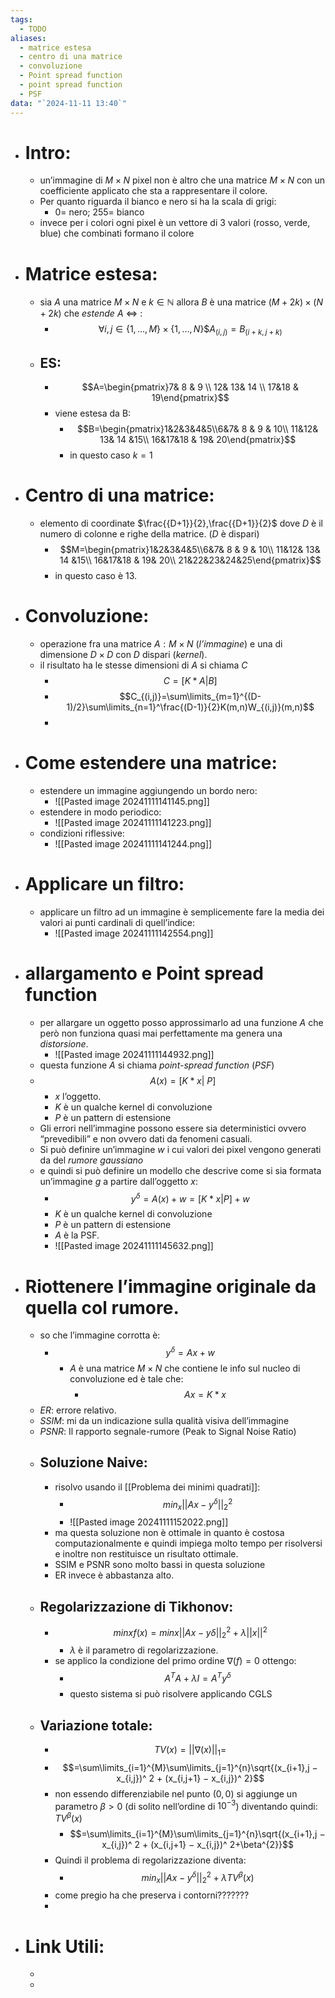```yaml
---
tags:
  - TODO
aliases:
  - matrice estesa
  - centro di una matrice
  - convoluzione
  - Point spread function
  - point spread function
  - PSF
data: "`2024-11-11 13:40`"
---
```

- # Intro:
	- un’immagine di $M \times N$ pixel non è altro che una matrice $M \times N$ con un coefficiente applicato che sta a rappresentare il colore. 
	- Per quanto riguarda il bianco e nero si ha la scala di grigi: 
		- $0=$ nero; $255=$ bianco
	- invece per i colori ogni pixel è un vettore di 3 valori (rosso, verde, blue) che combinati formano il colore
- # Matrice estesa:
	- sia $A$ una matrice $M \times N$ e $k \in \mathbb{N}$ allora $B$ è una matrice $(M+2k)\times(N+2k)$ che _estende_ $A$ $\iff$ :
		- $$\forall i, j \in \{1,...,M\}\times\{1,...,N\}\$ A_{(i,j)} = B_{(i+k, j+k)}$$ 
	- ## ES:
		- $$A=\begin{pmatrix}7& 8 & 9 \\ 12& 13& 14 \\ 17&18 & 19\end{pmatrix}$$
		- viene estesa da B:
			- $$B=\begin{pmatrix}1&2&3&4&5\\6&7& 8 & 9 & 10\\ 11&12& 13& 14 &15\\ 16&17&18 & 19& 20\end{pmatrix}$$
			- in questo caso $k=1$ 
- # Centro di una matrice:
	- elemento di coordinate $\frac{{D+1}}{2},\frac{{D+1}}{2}$ dove $D$ è il numero di colonne e righe della matrice. ($D$ è dispari)
		- $$M=\begin{pmatrix}1&2&3&4&5\\6&7& 8 & 9 & 10\\ 11&12& 13& 14 &15\\ 16&17&18 & 19& 20\\ 21&22&23&24&25\end{pmatrix}$$
		- in questo caso è 13.
- # Convoluzione:
	- operazione fra una matrice $A:M \times N$ (_l’immagine_) e una di dimensione $D \times D$ con $D$ dispari (_kernel_).
	- il risultato ha le stesse dimensioni di $A$ si chiama $C$ 
		- $$C=[K*A|B]$$
		- $$C_{(i,j)}=\sum\limits_{m=1}^{(D-1)/2}\sum\limits_{n=1}^\frac{(D-1)}{2}K(m,n)W_{(i,j)}(m,n)$$
		- 
- # Come estendere una matrice:
	- estendere un immagine aggiungendo un bordo nero:
		- ![[Pasted image 20241111141145.png]] 
	- estendere in modo periodico:
		- ![[Pasted image 20241111141223.png]]
	- condizioni riflessive:
		- ![[Pasted image 20241111141244.png]]
- # Applicare un filtro:
	- applicare un filtro ad un immagine è semplicemente fare la media dei valori ai punti cardinali di quell’indice:
		- ![[Pasted image 20241111142554.png]]
- # allargamento e Point spread function 
	- per allargare un oggetto posso approssimarlo ad una funzione $A$ che però non funziona quasi mai perfettamente ma genera una _distorsione_.
		- ![[Pasted image 20241111144932.png]]
	- questa funzione $A$ si chiama _point-spread function_ (_PSF_)
	- $$A(x)=[K*x |\ P]$$
		- $x$ l’oggetto.
		- $K$ è un qualche kernel di convoluzione 
		- $P$ è un pattern di estensione 
	- Gli errori nell’immagine possono essere sia deterministici ovvero “prevedibili” e non ovvero dati da fenomeni casuali.
	- Si può definire un’immagine $w$ i cui valori dei pixel vengono generati da del _rumore gaussiano_
	- e quindi si può definire un modello che descrive come si sia formata un’immagine $g$ a partire dall’oggetto $x$:
		- $$y^{\delta}=A(x)+w=[K*x|P]+w$$
		- $K$ è un qualche kernel di convoluzione 
		- $P$ è un pattern di estensione 
		- $A$ è la PSF.
		- ![[Pasted image 20241111145632.png]]
- # Riottenere l’immagine originale da quella col rumore.
	- so che l’immagine corrotta è:
		- $$y^{\delta}=Ax+w$$
			- $A$ è una matrice $M \times N$ che contiene le info sul nucleo di convoluzione ed è tale che:
				- $$Ax=K*x$$
	- _ER_: errore relativo.
	- _SSIM_: mi da un indicazione sulla qualità visiva dell’immagine
	- _PSNR_: Il rapporto segnale-rumore (Peak to Signal Noise Ratio)
	- ## Soluzione Naive:
		- risolvo usando il [[Problema dei minimi quadrati]]:
			- $$min_{x}||Ax-y^{\delta}||^{2}_{2}$$
			- ![[Pasted image 20241111152022.png]]
		- ma questa soluzione non è ottimale in quanto è costosa computazionalmente e quindi impiega molto tempo per risolversi e inoltre non restituisce un risultato ottimale.
		- SSIM e PSNR sono molto bassi in questa soluzione 
		- ER invece è abbastanza alto.
	- ## Regolarizzazione di Tikhonov:
		- $$minxf(x) = minx||Ax − yδ||^{2}_{2} + λ||x||^ 2$$
			- $\lambda$ è il parametro di regolarizzazione.
		- se applico la condizione del primo ordine $\nabla (f)=0$ ottengo:
			- $$A^{T}A+\lambda I=A^{T}y^{\delta}$$
			- questo sistema si può risolvere applicando CGLS
	- ## Variazione totale:
		- $$T V (x) = ||∇(x)||_{1} =$$
		- $$=\sum\limits_{i=1}^{M}\sum\limits_{j=1}^{n}\sqrt{(x_{i+1},j − x_{i,j})^ 2 + (x_{i,j+1} − x_{i,j})^ 2}$$
		- non essendo differenziabile nel punto $(0,0)$ si aggiunge un parametro $\beta>0$  (di solito nell’ordine di $10^{-3}$) diventando quindi: $TV^{\beta}(x)$
			- $$=\sum\limits_{i=1}^{M}\sum\limits_{j=1}^{n}\sqrt{(x_{i+1},j − x_{i,j})^ 2 + (x_{i,j+1} − x_{i,j})^ 2+\beta^{2}}$$
		- Quindi il problema di regolarizzazione diventa:
			- $$min_{x}||Ax-y^{\delta}||^{2}_{2}+\lambda TV^{\beta}(x)$$
		- come pregio ha che preserva i contorni???????
		- 
- # Link Utili:
	- 
	- 